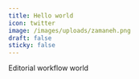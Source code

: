 ```yaml
---
title: Hello world
icon: twitter
image: /images/uploads/zamaneh.png
draft: false
sticky: false
---
```

Editorial workflow world
